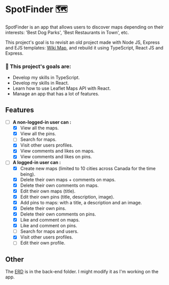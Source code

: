 # SpotFinder 🗺️

SpotFinder is an app that allows users to discover maps depending on their interests: 'Best Dog Parks', 'Best Restaurants in Town', etc. 

This project's goal is to revisit an old project made with Node JS, Express and EJS templates: [Wiki Map](https://github.com/Purpleknife/Wiki-Map), and rebuild it using TypeScript, React JS and Express.

<strong><h3> 📌 This project's goals are:</h3></strong>
- Develop my skills in TypeScript.
- Develop my skills in React.
- Learn how to use Leaflet Maps API with React.
- Manage an app that has a lot of features.

## Features
- [ ] <strong>A non-logged-in user can :</strong>
  - [X] View all the maps.
  - [X] View all the pins.
  - [ ] Search for maps.
  - [X] Visit other users profiles.
  - [X] View comments and likes on maps.
  - [X] View comments and likes on pins.
- [ ] <strong>A logged-in user can :</strong>
  - [X] Create new maps (limited to 10 cities across Canada for the time being).
  - [X] Delete their own maps + comments on maps.
  - [X] Delete their own comments on maps.
  - [X] Edit their own maps (title).
  - [X] Edit their own pins (title, description, image).
  - [X] Add pins to maps: with a title, a description and an image.
  - [X] Delete their own pins.
  - [X] Delete their own comments on pins.
  - [X] Like and comment on maps.
  - [X] Like and comment on pins.
  - [ ] Search for maps and users.
  - [X] Visit other users profiles.
  - [ ] Edit their own profile.

## Other
The [ERD](https://github.com/Purpleknife/SpotFinder/blob/master/back-end/ERD%20-%20SpotFinder.png) is in the back-end folder. I might modify it as I'm working on the app.

